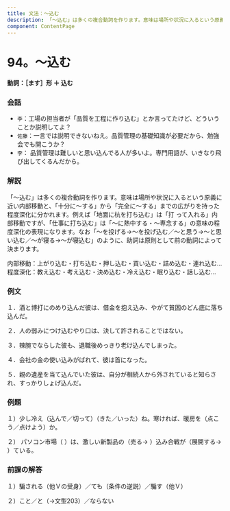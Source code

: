 ```yaml
---
title: 文法：～込む
description: 「～込む」は多くの複合動詞を作ります。意味は場所や状況に入るという原義に近い内部移動と、「十分に～する」から「完全に～する」までの広がりを持った程度深化に分かれます。例えば「地面に杭を打ち込む」は「打 って入れる」内部移動ですが、「仕事に打ち込む」は「～に熱中する・～専念する」の意味の程度深化の表現になります。なお「～を投げる→～を投げ込む／～と思う→～と思い込む／～が寝る→～が寝込む」のように、助詞は原則として前の動詞によって決まります。
component: ContentPage
---
```



# 94。～込む
#### 動詞：［ます］形 ＋ 込む
### 会話
- `李`：工場の担当者が「品質を工程に作り込む」とか言ってたけど、どういうことか説明してよ？
- `佐藤`：一言では説明できないねえ。品質管理の基礎知識が必要だから、勉強会でも開こうか？
- `李`： 品質管理は難しいと思い込んでる人が多いよ。専門用語が、いきなり飛び出してくるんだから。
### 解説
「～込む」は多くの複合動詞を作ります。意味は場所や状況に入るという原義に近い内部移動と、「十分に～する」から「完全に～する」までの広がりを持った程度深化に分かれます。例えば「地面に杭を打ち込む」は「打 って入れる」内部移動ですが、「仕事に打ち込む」は「～に熱中する・～専念する」の意味の程度深化の表現になります。なお「～を投げる→～を投げ込む／～と思う→～と思い込む／～が寝る→～が寝込む」のように、助詞は原則として前の動詞によって決まります。

内部移動：上がり込む・打ち込む・押し込む・買い込む・詰め込む・連れ込む… 程度深化：教え込む・考え込む・決め込む・冷え込む・眠り込む・話し込む…
### 例文
１．酒と博打にのめり込んだ彼は、借金を抱え込み、やがて貧困のどん底に落ち込んだ。

２．人の弱みにつけ込むやり口は、決して許されることではない。

３．辣腕でならした彼も、退職後めっきり老け込んでしまった。

４．会社の金の使い込みがばれて、彼は首になった。

５．親の遺産を当て込んでいた彼は、自分が相続人から外されていると知らされ、すっかりしょげ込んだ。
### 例題
１）少し冷え（込んで／切って）（きた／いった）ね。寒ければ、暖房を（点こう／点けよう）か。

２） パソコン市場（ ）は、激しい新製品の（売る→ ）込み合戦が（展開する→ ）ている。
### 前課の解答
１）騙される（他Ｖの受身）／ても（条件の逆説）／騙す（他Ｖ）

２）こと／と（→文型203）／ならない
